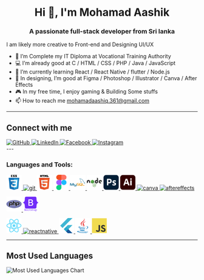 <h1 align="center"> Hi 👋, I'm Mohamad Aashik</h1>
<h3 align="center">A passionate full-stack developer from Sri lanka</h3>
I am likely more creative to Front-end and Designing UI/UX

- 🌱 I’m Complete my IT Diploma at Vocational Training Authority
- 💻 I’m already good at C / HTML / CSS / PHP / Java / JavaScript
- 🚀 I’m currently learning React / React Native / flutter / Node.js
- 🎨 In designing, I’m good at Figma / Photoshop / Illustrator / Canva / After Effects 
- 🎮 In my free time, I enjoy gaming & Building Some stuffs 
- 📫 How to reach me mohamadaashiq.361@gmail.com

---
<div align="d-flex justify-content-left">
  <h2>Connect with me</h2>
  <a href="https://github.com/MohamadAashiq" target="_blank">
    <img src="https://img.shields.io/badge/-GitHub-181717?style=flat-square&logo=GitHub&logoColor=white" alt="GitHub">
  </a>
  <a href="https://www.linkedin.com/in/mohamad-aashik-30734a296?utm_source=share&utm_campaign=share_via&utm_content=profile&utm_medium=android_app" target="_blank">
    <img src="https://img.shields.io/badge/-LinkedIn-blue?style=flat-square&logo=linkedin&logoColor=white" alt="LinkedIn">
  </a>
  <a href="https://www.facebook.com/share/1FwxZzvCiR/" target="_blank">
    <img src="https://img.shields.io/badge/-Facebook-blue?style=flat-square&logo=facebook&logoColor=white" alt="Facebook">
  </a>
<a href="https://www.instagram.com/mohamed_aashiq23?igsh=eThpYXlnNWFzOWp0" target="_blank"> 
  <img src="https://img.shields.io/badge/-Instagram-E4405F?style=flat-square&logo=instagram&logoColor=white" alt="Instagram"> 
</a>

</div>
---

### Languages and Tools:  
<p align="left">
<!--arduino-->
<!-- <a href="https://www.arduino.cc/" target="_blank" rel="noreferrer"> <img src="https://cdn.worldvectorlogo.com/logos/arduino-1.svg" alt="arduino" width="40" height="40"/> </a> -->
<!--Bootstrap-->
<a href="https://www.w3schools.com/css/" target="_blank" rel="noreferrer"> <img src="https://raw.githubusercontent.com/devicons/devicon/master/icons/css3/css3-original-wordmark.svg" alt="css3" width="40" height="40"/> </a> 
<a href="https://git-scm.com/" target="_blank" rel="noreferrer"> <img src="https://www.vectorlogo.zone/logos/git-scm/git-scm-icon.svg" alt="git" width="40" height="40"/> </a> 
<a href="https://www.w3.org/html/" target="_blank" rel="noreferrer"> <img src="https://raw.githubusercontent.com/devicons/devicon/master/icons/html5/html5-original-wordmark.svg" alt="html5" width="40" height="40"/> </a> 
<a href="https://developer.mozilla.org/en-US/docs/Web/JavaScript" target="_blank" rel="noreferrer"> <img src="https://raw.githubusercontent.com/devicons/devicon/master/icons/figma/figma-original.svg" alt="figma" width="40" height="40"/> </a> 
<a href="https://www.mysql.com/" target="_blank" rel="noreferrer"> <img src="https://raw.githubusercontent.com/devicons/devicon/master/icons/mysql/mysql-original-wordmark.svg" alt="mysql" width="40" height="40"/> </a> 
<a href="https://nodejs.org" target="_blank" rel="noreferrer"> <img src="https://raw.githubusercontent.com/devicons/devicon/master/icons/nodejs/nodejs-original-wordmark.svg" alt="nodejs" width="40" height="40"/> </a> 
<!-- Photoshop -->
<a href="https://www.adobe.com/products/photoshop.html" target="_blank" rel="noreferrer"> 
  <img src="https://raw.githubusercontent.com/devicons/devicon/master/icons/photoshop/photoshop-plain.svg" alt="photoshop" width="40" height="40"/> 
</a>

<!-- Illustrator -->
<a href="https://www.adobe.com/products/illustrator.html" target="_blank" rel="noreferrer"> 
  <img src="https://raw.githubusercontent.com/devicons/devicon/master/icons/illustrator/illustrator-plain.svg" alt="illustrator" width="40" height="40"/> 
</a>

<!-- Canva -->
<a href="https://www.canva.com/" target="_blank" rel="noreferrer"> 
  <img src="https://cdn.worldvectorlogo.com/logos/canva-1.svg" alt="canva" width="40" height="40"/> 
</a>

<!-- After Effects -->
<a href="https://www.adobe.com/products/aftereffects.html" target="_blank" rel="noreferrer"> 
  <img src="https://cdn.worldvectorlogo.com/logos/after-effects-1.svg" alt="aftereffects" width="40" height="40"/> 
</a>

<a href="https://www.php.net" target="_blank" rel="noreferrer"> <img src="https://raw.githubusercontent.com/devicons/devicon/master/icons/php/php-original.svg" alt="php" width="40" height="40"/> </a>
<a href="https://getbootstrap.com" target="_blank" rel="noreferrer"> <img src="https://raw.githubusercontent.com/devicons/devicon/master/icons/bootstrap/bootstrap-plain-wordmark.svg" alt="bootstrap" width="40" height="40"/> </a>  
 <!--<a href="https://reactjs.org/" target="_blank" rel="noreferrer"> <img src="https://raw.githubusercontent.com/devicons/devicon/master/icons/react/react-original-wordmark.svg" alt="react" width="40" height="40"/> </a>--> 
<!--<a href="https://laravel.org/" target="_blank" rel="noreferrer"> <img src="https://raw.githubusercontent.com/devicons/devicon/master/icons/laravel/laravel-original-wordmark.svg" alt="react" width="40" height="40"/></a>-->
  <!-- React -->
<a href="https://reactjs.org/" target="_blank" rel="noreferrer"> 
  <img src="https://raw.githubusercontent.com/devicons/devicon/master/icons/react/react-original.svg" alt="react" width="40" height="40"/> 
</a>

<!-- React Native (uses same logo as React) -->
<a href="https://reactnative.dev/" target="_blank" rel="noreferrer"> 
  <img src="https://reactnative.dev/img/header_logo.svg" alt="reactnative" width="40" height="40"/> 
</a>

<!-- Flutter -->
<a href="https://flutter.dev/" target="_blank" rel="noreferrer"> 
  <img src="https://raw.githubusercontent.com/devicons/devicon/master/icons/flutter/flutter-original.svg" alt="flutter" width="40" height="40"/> 
</a>

<!-- Java -->
<a href="https://www.java.com/" target="_blank" rel="noreferrer"> 
  <img src="https://raw.githubusercontent.com/devicons/devicon/master/icons/java/java-original.svg" alt="java" width="40" height="40"/> 
</a>

<!-- JavaScript -->
<a href="https://developer.mozilla.org/en-US/docs/Web/JavaScript" target="_blank" rel="noreferrer"> 
  <img src="https://raw.githubusercontent.com/devicons/devicon/master/icons/javascript/javascript-original.svg" alt="javascript" width="40" height="40"/> 
</a>
</p>

---
<!-- GitHub Markdown -->

## Most Used Languages

<img src="https://quickchart.io/chart?c={type:'pie',data:{labels:['HTML','PHP','JavaScript','CSS','TypeScript','Java'],datasets:[{data:[40,20,7.5,20,10,2.5]}]}}&w=500&h=300" alt="Most Used Languages Chart" width="50%">
